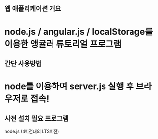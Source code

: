 ## 웹 애플리케이션 개요
node.js / angular.js / localStorage를 이용한 앵귤러 튜토리얼 프로그램
======

## 간단 사용방법
node를 이용하여 server.js 실행 후 브라우저로 접속!
======

## 사전 설치 필요 프로그램
node.js (4버전대의 LTS버전)
